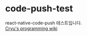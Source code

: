 # code-push-test
react-native-code-push 테스트입니다. <br/>
<a href="https://www.notion.so/cryu/RN-Code-Push-5eb5dd357f7b48e0991d7fbfab78f55d">Cryu's programming wiki</a>
